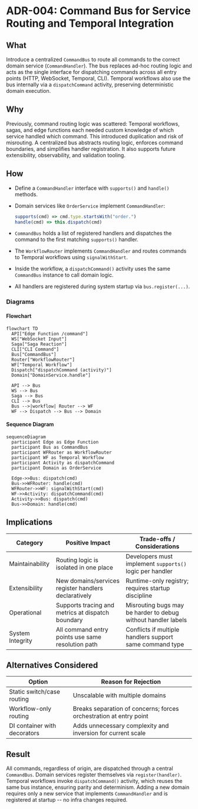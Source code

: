 # ADR-004: Command Bus for Service Routing and Temporal Integration

## What

Introduce a centralized `CommandBus` to route all commands to the correct domain service (`CommandHandler`). The bus replaces ad-hoc routing logic and acts as the single interface for dispatching commands across all entry points (HTTP, WebSocket, Temporal, CLI). Temporal workflows also use the bus internally via a `dispatchCommand` activity, preserving deterministic domain execution.

## Why

Previously, command routing logic was scattered: Temporal workflows, sagas, and edge functions each needed custom knowledge of which service handled which command. This introduced duplication and risk of misrouting. A centralized bus abstracts routing logic, enforces command boundaries, and simplifies handler registration. It also supports future extensibility, observability, and validation tooling.

## How

* Define a `CommandHandler` interface with `supports()` and `handle()` methods.
* Domain services like `OrderService` implement `CommandHandler`:

  ```ts
  supports(cmd) => cmd.type.startsWith("order.")
  handle(cmd) => this.dispatch(cmd)
  ```
* `CommandBus` holds a list of registered handlers and dispatches the command to the first matching `supports()` handler.
* The `WorkflowRouter` implements `CommandHandler` and routes commands to Temporal workflows using `signalWithStart`.
* Inside the workflow, a `dispatchCommand()` activity uses the same `CommandBus` instance to call domain logic.
* All handlers are registered during system startup via `bus.register(...)`.

### Diagrams

#### Flowchart

```mermaid
flowchart TD
  API["Edge Function /command"]
  WS["WebSocket Input"]
  Saga["Saga Reaction"]
  CLI["CLI Command"]
  Bus["CommandBus"]
  Router["WorkflowRouter"]
  WF["Temporal Workflow"]
  Dispatch["dispatchCommand (activity)"]
  Domain["DomainService.handle"]

  API --> Bus
  WS --> Bus
  Saga --> Bus
  CLI --> Bus
  Bus -->|workflow| Router --> WF
  WF --> Dispatch --> Bus --> Domain
```

#### Sequence Diagram

```mermaid
sequenceDiagram
  participant Edge as Edge Function
  participant Bus as CommandBus
  participant WFRouter as WorkflowRouter
  participant WF as Temporal Workflow
  participant Activity as dispatchCommand
  participant Domain as OrderService

  Edge->>Bus: dispatch(cmd)
  Bus->>WFRouter: handle(cmd)
  WFRouter->>WF: signalWithStart(cmd)
  WF->>Activity: dispatchCommand(cmd)
  Activity->>Bus: dispatch(cmd)
  Bus->>Domain: handle(cmd)
```

## Implications

| Category         | Positive Impact                                      | Trade-offs / Considerations                                   |
| ---------------- | ---------------------------------------------------- | ------------------------------------------------------------- |
| Maintainability  | Routing logic is isolated in one place               | Developers must implement `supports()` logic per handler      |
| Extensibility    | New domains/services register handlers declaratively | Runtime-only registry; requires startup discipline            |
| Operational      | Supports tracing and metrics at dispatch boundary    | Misrouting bugs may be harder to debug without handler labels |
| System Integrity | All command entry points use same resolution path    | Conflicts if multiple handlers support same command type      |

## Alternatives Considered

| Option                       | Reason for Rejection                                               |
| ---------------------------- | ------------------------------------------------------------------ |
| Static switch/case routing   | Unscalable with multiple domains                                   |
| Workflow-only routing        | Breaks separation of concerns; forces orchestration at entry point |
| DI container with decorators | Adds unnecessary complexity and inversion for current scale        |

## Result

All commands, regardless of origin, are dispatched through a central `CommandBus`. Domain services register themselves via `register(handler)`. Temporal workflows invoke `dispatchCommand()` activity, which reuses the same bus instance, ensuring parity and determinism. Adding a new domain requires only a new service that implements `CommandHandler` and is registered at startup -- no infra changes required.
